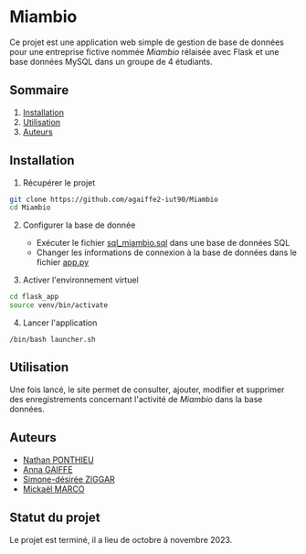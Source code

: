 # Miambio

Ce projet est une application web simple de gestion de base de données pour une entreprise fictive nommée *Miambio* rélaisée avec Flask et une base données MySQL dans un groupe de 4 étudiants.

## Sommaire

1. [Installation](#installation)
2. [Utilisation](#utilisation)
3. [Auteurs](#auteurs)

## Installation

1. Récupérer le projet
```bash
git clone https://github.com/agaiffe2-iut90/Miambio
cd Miambio
```

2. Configurer la base de donnée
    - Exécuter le fichier [sql_miambio.sql](sql_miambio.sql) dans une base de données SQL
    - Changer les informations de connexion à la base de données dans le fichier [app.py](flask_app/app.py)

3. Activer l'environnement virtuel
```bash
cd flask_app
source venv/bin/activate
```

4. Lancer l'application
```
/bin/bash launcher.sh
```

## Utilisation

Une fois lancé, le site permet de consulter, ajouter, modifier et supprimer des enregistrements concernant l'activité de *Miambio* dans la base données.

## Auteurs

- [Nathan PONTHIEU](https://github.com/nponthie-iut90)
- [Anna GAIFFE](https://github.com/agaiffe2-iut90)
- [Simone-désirée ZIGGAR](https://github.com/sdziggar-iut90)
- [Mickaël MARCO](https://github.com/mmarco-iut90)

## Statut du projet

Le projet est terminé, il a lieu de octobre à novembre 2023.
